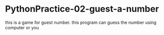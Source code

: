 # PythonPractice-02-guest-a-number
this is a game for guest number. this program can guess the number using computer or you
